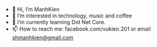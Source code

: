 - 👋 Hi, I’m ManhKien
- 👀 I’m interested in technology, music and coffee
- 🌱 I’m currently learning Dot Net Core.
- 📫 How to reach me: facebook.com/vukien.201 or email shmanhkien@gmail.com

<!---
kinkin130501/kinkin130501 is a ✨ special ✨ repository because its `README.md` (this file) appears on your GitHub profile.
You can click the Preview link to take a look at your changes.
--->
